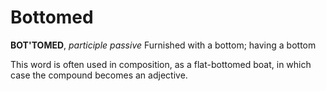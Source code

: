 # Bottomed

**BOT'TOMED**, _participle passive_ Furnished with a bottom; having a bottom

This word is often used in composition, as a flat-bottomed boat, in which case the compound becomes an adjective.